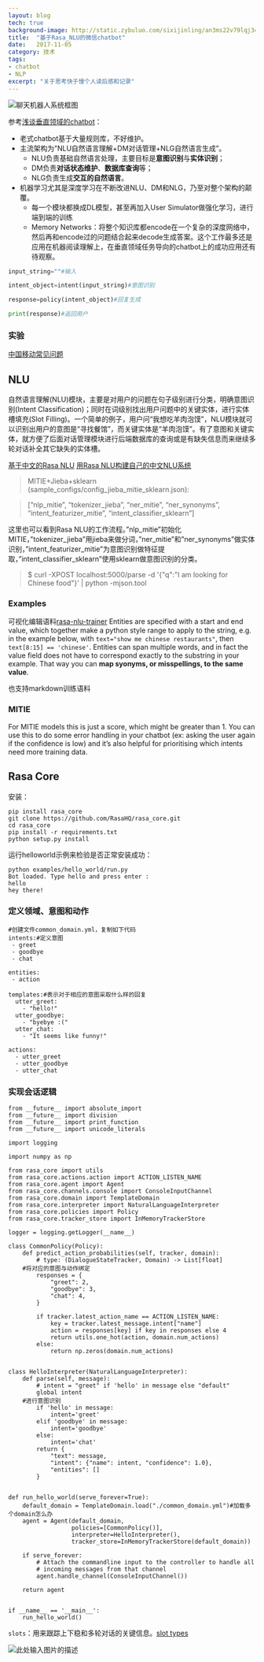 ```yaml
---
layout: blog
tech: true
background-image: http://static.zybuluo.com/sixijinling/an3ms22v79lqj34nkolbbihi/chatbot.png
title:  "基于Rasa_NLU的微信chatbot"
date:   2017-11-05
category: 技术
tags:
- chatbot
- NLP
excerpt: "关于思考快于慢个人读后感和记录"
---
```



![聊天机器人系统框图][1]

参考[浅谈垂直领域的chatbot][2]：

- 老式chatbot基于大量规则库，不好维护。
- 主流架构为”NLU自然语言理解+DM对话管理+NLG自然语言生成”。
    - NLU负责基础自然语言处理，主要目标是**意图识别**与**实体识别**；
    - DM负责**对话状态维护**、**数据库查询**等；
    - NLG负责生成**交互的自然语言**。
- 机器学习尤其是深度学习在不断改进NLU、DM和NLG，乃至对整个架构的颠覆。
    - 每一个模块都换成DL模型，甚至再加入User Simulator做强化学习，进行端到端的训练
    - Memory Networks：将整个知识库都encode在一个复杂的深度网络中，然后再和encode过的问题结合起来decode生成答案。这个工作最多还是应用在机器阅读理解上，在垂直领域任务导向的chatbot上的成功应用还有待观察。

```python
input_string=""#输入

intent_object=intent(input_string)#意图识别

response=policy(intent_object)#回复生成

print(response)#返回用户
```

### 实验
[中国移动常见问题][3]
## NLU

自然语言理解(NLU)模块，主要是对用户的问题在句子级别进行分类，明确意图识别(Intent Classification)；同时在词级别找出用户问题中的关键实体，进行实体槽填充(Slot Filling)。一个简单的例子，用户问“我想吃羊肉泡馍”，NLU模块就可以识别出用户的意图是“寻找餐馆”，而关键实体是“羊肉泡馍”。有了意图和关键实体，就方便了后面对话管理模块进行后端数据库的查询或是有缺失信息而来继续多轮对话补全其它缺失的实体槽。

[基于中文的Rasa NLU][4]
[用Rasa NLU构建自己的中文NLU系统][5]

> MITIE+Jieba+sklearn (sample_configs/config_jieba_mitie_sklearn.json):

> [“nlp_mitie”, “tokenizer_jieba”, “ner_mitie”, “ner_synonyms”, “intent_featurizer_mitie”, “intent_classifier_sklearn”]

这里也可以看到Rasa NLU的工作流程。”nlp_mitie”初始化MITIE，”tokenizer_jieba”用jieba来做分词，”ner_mitie”和”ner_synonyms”做实体识别，”intent_featurizer_mitie”为意图识别做特征提取，”intent_classifier_sklearn”使用sklearn做意图识别的分类。
> $ curl -XPOST localhost:5000/parse -d '{"q":"I am looking for Chinese food"}' | python -mjson.tool

### Examples
可视化编辑语料[rasa-nlu-trainer][6]
Entities are specified with a start and end value, which together make a python style range to apply to the string, e.g. in the example below, with `text="show me chinese restaurants"`, then `text[8:15] == 'chinese'`. Entities can span multiple words, and in fact the value field does not have to correspond exactly to the substring in your example. That way you can **map syonyms, or misspellings, to the same value**.

也支持markdown训练语料

### MITIE
For MITIE models this is just a score, which might be greater than 1.
You can use this to do some error handling in your chatbot (ex: asking the user again if the confidence is low) and it’s also helpful for prioritising which intents need more training data.

## Rasa Core

安装：
```
pip install rasa_core
git clone https://github.com/RasaHQ/rasa_core.git
cd rasa_core
pip install -r requirements.txt
python setup.py install
```
运行helloworld示例来检验是否正常安装成功：
```
python examples/hello_world/run.py
Bot loaded. Type hello and press enter :
hello
hey there!
```
### 定义领域、意图和动作

```
#创建文件common_domain.yml，复制如下代码
intents:#定义意图
 - greet
 - goodbye
 - chat

entities:
 - action

templates:#表示对于相应的意图采取什么样的回复
  utter_greet:
    - "hello!"
  utter_goodbye:
    - "byebye :("
  utter_chat:
    - "It seems like funny!"

actions:
  - utter_greet
  - utter_goodbye
  - utter_chat
```
### 实现会话逻辑

```
from __future__ import absolute_import
from __future__ import division
from __future__ import print_function
from __future__ import unicode_literals

import logging

import numpy as np

from rasa_core import utils
from rasa_core.actions.action import ACTION_LISTEN_NAME
from rasa_core.agent import Agent
from rasa_core.channels.console import ConsoleInputChannel
from rasa_core.domain import TemplateDomain
from rasa_core.interpreter import NaturalLanguageInterpreter
from rasa_core.policies import Policy
from rasa_core.tracker_store import InMemoryTrackerStore

logger = logging.getLogger(__name__)

class CommonPolicy(Policy):
    def predict_action_probabilities(self, tracker, domain):
        # type: (DialogueStateTracker, Domain) -> List[float]
    #将对应的意图与动作绑定
        responses = {
            "greet": 2,
            "goodbye": 3,
            "chat": 4,
        }

        if tracker.latest_action_name == ACTION_LISTEN_NAME:
            key = tracker.latest_message.intent["name"]
            action = responses[key] if key in responses else 4
            return utils.one_hot(action, domain.num_actions)
        else:
            return np.zeros(domain.num_actions)


class HelloInterpreter(NaturalLanguageInterpreter):
    def parse(self, message):
        # intent = "greet" if 'hello' in message else "default"
        global intent
    #进行意图识别
        if 'hello' in message:
            intent='greet'
        elif 'goodbye' in message:
            intent='goodbye'
        else:
            intent='chat'
        return {
            "text": message,
            "intent": {"name": intent, "confidence": 1.0},
            "entities": []
        }


def run_hello_world(serve_forever=True):
    default_domain = TemplateDomain.load("./common_domain.yml")#加载多个domain怎么办
    agent = Agent(default_domain,
                  policies=[CommonPolicy()],
                  interpreter=HelloInterpreter(),
                  tracker_store=InMemoryTrackerStore(default_domain))

    if serve_forever:
        # Attach the commandline input to the controller to handle all
        # incoming messages from that channel
        agent.handle_channel(ConsoleInputChannel())

    return agent


if __name__ == '__main__':
    run_hello_world()
```

`slots`：用来跟踪上下稳和多轮对话的关键信息。[slot types][7]

![此处输入图片的描述][8]


  [1]: http://img.blog.csdn.net/20171014122725452?watermark/2/text/aHR0cDovL2Jsb2cuY3Nkbi5uZXQvYW5kcm9pZF9ydWJlbg==/font/5a6L5L2T/fontsize/400/fill/I0JBQkFCMA==/dissolve/70/gravity/SouthEast
  [2]: https://zhuanlan.zhihu.com/p/29757034
  [3]: https://wenku.baidu.com/view/f20fee92daef5ef7ba0d3cf8.html?from=search
  [4]: https://github.com/crownpku/rasa_nlu_chi
  [5]: http://www.crownpku.com/2017/07/27/%E7%94%A8Rasa_NLU%E6%9E%84%E5%BB%BA%E8%87%AA%E5%B7%B1%E7%9A%84%E4%B8%AD%E6%96%87NLU%E7%B3%BB%E7%BB%9F.html
  [6]: https://github.com/RasaHQ/rasa-nlu-trainer
  [7]: https://core.rasa.ai/domains.html#slot-types
  [8]: https://core.rasa.ai/_images/intro_1.png